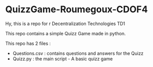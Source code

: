 # QuizzGame-Roumegoux-CDOF4
Hy, this is a repo for r Decentralization Technologies TD1

This repo contains a simple Quizz Game made in python.

This repo has 2 files :
- Questions.csv : contains questions and answers for the Quizz
- Quizz.py : the main script - A basic quizz game
